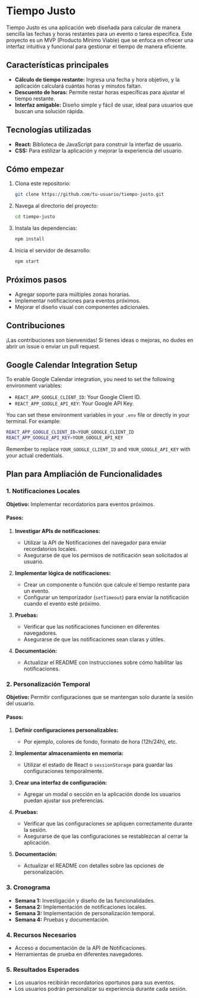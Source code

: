 # Tiempo Justo

Tiempo Justo es una aplicación web diseñada para calcular de manera sencilla las fechas y horas restantes para un evento o tarea específica. Este proyecto es un MVP (Producto Mínimo Viable) que se enfoca en ofrecer una interfaz intuitiva y funcional para gestionar el tiempo de manera eficiente.

## Características principales

- **Cálculo de tiempo restante:** Ingresa una fecha y hora objetivo, y la aplicación calculará cuántas horas y minutos faltan.
- **Descuento de horas:** Permite restar horas específicas para ajustar el tiempo restante.
- **Interfaz amigable:** Diseño simple y fácil de usar, ideal para usuarios que buscan una solución rápida.

## Tecnologías utilizadas

- **React:** Biblioteca de JavaScript para construir la interfaz de usuario.
- **CSS:** Para estilizar la aplicación y mejorar la experiencia del usuario.

## Cómo empezar

1. Clona este repositorio:
   ```bash
   git clone https://github.com/tu-usuario/tiempo-justo.git
   ```
2. Navega al directorio del proyecto:
   ```bash
   cd tiempo-justo
   ```
3. Instala las dependencias:
   ```bash
   npm install
   ```
4. Inicia el servidor de desarrollo:
   ```bash
   npm start
   ```

## Próximos pasos

- Agregar soporte para múltiples zonas horarias.
- Implementar notificaciones para eventos próximos.
- Mejorar el diseño visual con componentes adicionales.

## Contribuciones

¡Las contribuciones son bienvenidas! Si tienes ideas o mejoras, no dudes en abrir un issue o enviar un pull request.

## Google Calendar Integration Setup

To enable Google Calendar integration, you need to set the following environment variables:

-   `REACT_APP_GOOGLE_CLIENT_ID`: Your Google Client ID.
-   `REACT_APP_GOOGLE_API_KEY`: Your Google API Key.

You can set these environment variables in your `.env` file or directly in your terminal. For example:

```bash
REACT_APP_GOOGLE_CLIENT_ID=YOUR_GOOGLE_CLIENT_ID
REACT_APP_GOOGLE_API_KEY=YOUR_GOOGLE_API_KEY
```

Remember to replace `YOUR_GOOGLE_CLIENT_ID` and `YOUR_GOOGLE_API_KEY` with your actual credentials.

## Plan para Ampliación de Funcionalidades

### 1. Notificaciones Locales
**Objetivo:** Implementar recordatorios para eventos próximos.

#### Pasos:
1. **Investigar APIs de notificaciones:**
   - Utilizar la API de Notificaciones del navegador para enviar recordatorios locales.
   - Asegurarse de que los permisos de notificación sean solicitados al usuario.

2. **Implementar lógica de notificaciones:**
   - Crear un componente o función que calcule el tiempo restante para un evento.
   - Configurar un temporizador (`setTimeout`) para enviar la notificación cuando el evento esté próximo.

3. **Pruebas:**
   - Verificar que las notificaciones funcionen en diferentes navegadores.
   - Asegurarse de que las notificaciones sean claras y útiles.

4. **Documentación:**
   - Actualizar el README con instrucciones sobre cómo habilitar las notificaciones.

### 2. Personalización Temporal
**Objetivo:** Permitir configuraciones que se mantengan solo durante la sesión del usuario.

#### Pasos:
1. **Definir configuraciones personalizables:**
   - Por ejemplo, colores de fondo, formato de hora (12h/24h), etc.

2. **Implementar almacenamiento en memoria:**
   - Utilizar el estado de React o `sessionStorage` para guardar las configuraciones temporalmente.

3. **Crear una interfaz de configuración:**
   - Agregar un modal o sección en la aplicación donde los usuarios puedan ajustar sus preferencias.

4. **Pruebas:**
   - Verificar que las configuraciones se apliquen correctamente durante la sesión.
   - Asegurarse de que las configuraciones se restablezcan al cerrar la aplicación.

5. **Documentación:**
   - Actualizar el README con detalles sobre las opciones de personalización.

### 3. Cronograma
- **Semana 1:** Investigación y diseño de las funcionalidades.
- **Semana 2:** Implementación de notificaciones locales.
- **Semana 3:** Implementación de personalización temporal.
- **Semana 4:** Pruebas y documentación.

### 4. Recursos Necesarios
- Acceso a documentación de la API de Notificaciones.
- Herramientas de prueba en diferentes navegadores.

### 5. Resultados Esperados
- Los usuarios recibirán recordatorios oportunos para sus eventos.
- Los usuarios podrán personalizar su experiencia durante cada sesión.
```
